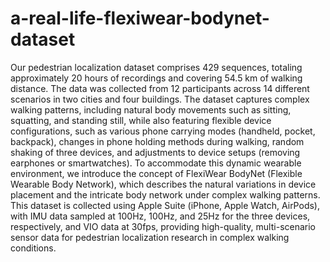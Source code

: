 # a-real-life-flexiwear-bodynet-dataset

Our pedestrian localization dataset comprises 429 sequences, totaling approximately 20 hours of recordings and covering 54.5 km of walking distance. The data was collected from 12 participants across 14 different scenarios in two cities and four buildings. The dataset captures complex walking patterns, including natural body movements such as sitting, squatting, and standing still, while also featuring flexible device configurations, such as various phone carrying modes (handheld, pocket, backpack), changes in phone holding methods during walking, random shaking of three devices, and adjustments to device setups (removing earphones or smartwatches). To accommodate this dynamic wearable environment, we introduce the concept of FlexiWear BodyNet (Flexible Wearable Body Network), which describes the natural variations in device placement and the intricate body network under complex walking patterns. This dataset is collected using Apple Suite (iPhone, Apple Watch, AirPods), with IMU data sampled at 100Hz, 100Hz, and 25Hz for the three devices, respectively, and VIO data at 30fps, providing high-quality, multi-scenario sensor data for pedestrian localization research in complex walking conditions.
